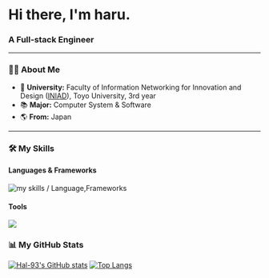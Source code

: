 <h1>
  Hi there, I'm haru.
</h1>
<h3>A Full-stack Engineer</h3>

---

### 👨‍💻 About Me

- 🏢 **University:** Faculty of Information Networking for Innovation and Design ([INIAD](https://www.iniad.org/)), Toyo University, 3rd year
- 📚 **Major:** Computer System & Software
- 🌎 **From:** Japan

---

### 🛠️ My Skills

#### Languages & Frameworks
<img alt="my skills / Language,Frameworks" src="https://skillicons.dev/icons?theme=dark&perline=6&i=html,css,js,ts,react,nextjs,remix,bootstrap,tailwind,prisma,swift,java,py,flask,django,c,cpp,cs,rust,ocaml" />

#### Tools
<img src="https://skillicons.dev/icons?theme=dark&perline=6&i=git,firebase,cloudflare,docker,jenkins,gradle,gcp,unity,eclipse" />

### 📊 My GitHub Stats
<div align="left"> 
  
[![Hal-93's GitHub stats](https://github-readme-stats.vercel.app/api?username=Hal-93&theme=tokyonight)](https://github.com/Hal-93)
[![Top Langs](https://github-readme-stats.vercel.app/api/top-langs/?username=Hal-93&theme=tokyonight)](https://github.com/Hal-93)
</div>
